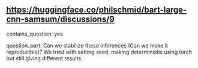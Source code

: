 ## https://huggingface.co/philschmid/bart-large-cnn-samsum/discussions/9

contains_question: yes

question_part: Can we stabilize these inferences (Can we make it reproducible)? We tried with setting seed, making deterministic using torch but still giving different results.